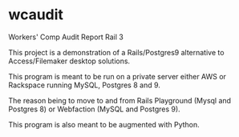 wcaudit
=======

Workers' Comp Audit Report Rail 3

This project is a demonstration of a Rails/Postgres9 alternative to Access/Filemaker desktop solutions.

This program is meant to be run on a private server either AWS or Rackspace running MySQL, Postgres 8 and 9.

The reason being to move to and from Rails Playground (Mysql and Postgres 8) or Webfaction (MySQL and Postgres 9).

This program is also meant to be augmented with Python.



